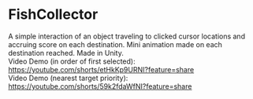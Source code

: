 # FishCollector
A simple interaction of an object traveling to clicked cursor locations and accruing score on each destination. Mini animation made on each destination reached. Made in Unity.  
Video Demo (in order of first selected): https://youtube.com/shorts/etHkKp9URNI?feature=share  
Video Demo (nearest target priority): https://youtube.com/shorts/59k2fdaWfNI?feature=share  
